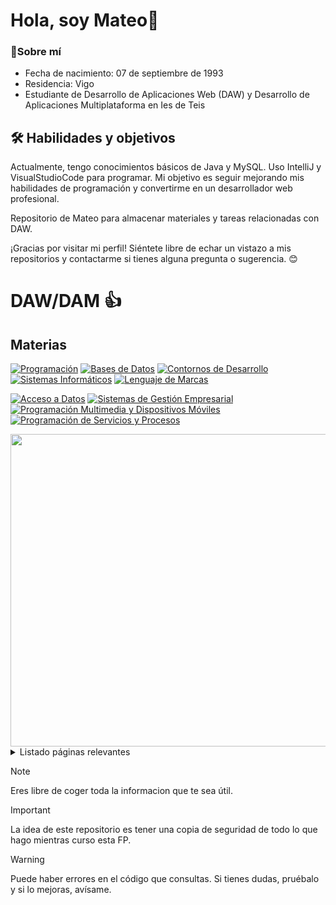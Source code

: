 # Hola, soy Mateo👋

### 🚀Sobre mí
- Fecha de nacimiento: 07 de septiembre de 1993
- Residencia: Vigo
- Estudiante de Desarrollo de Aplicaciones Web (DAW) y Desarrollo de Aplicaciones Multiplataforma en Ies de Teis

## 🛠 Habilidades y objetivos
Actualmente, tengo conocimientos básicos de Java y MySQL. Uso IntelliJ y VisualStudioCode para programar. 
Mi objetivo es seguir mejorando mis habilidades de programación y convertirme en un desarrollador web profesional.

Repositorio de Mateo para almacenar materiales y tareas relacionadas con DAW.

¡Gracias por visitar mi perfil! Siéntete libre de echar un vistazo a mis repositorios y contactarme si tienes alguna pregunta o sugerencia. 😊

# DAW/DAM :+1:
## Materias
<!-- EXPLICACION DE COMO GENERAR LOS BOTONES (qUE SIGNIFICA CADA PARTE) 

```markdown
[![Programación](https://img.shields.io/badge/Programación-%F0%9F%92%BB-Boton?color=2271B3)](https://github.com/MateoCarballo/Programacion)
```

1. `[![Programación]`: Esta es la parte del badge que se muestra al usuario. El texto "Programación" es el nombre que aparecerá en el badge. Puedes cambiarlo al nombre de tu proyecto o lo que desees.

2. `https://img.shields.io/badge/Programación-%F0%9F%92%BB-Boton?color=2271B3`: Esta es la URL que enlaza con la imagen del badge. Está formada por varias partes:
   - `https://img.shields.io/badge/`: Esto es la URL base de Shields.io, un servicio que genera badges personalizados.
   - `Programación`: Aquí se repite el texto del badge, que se muestra como parte de la URL.
   - `%F0%9F%92%BB`: Esto es un código de escape Unicode que representa un icono. En este caso, es el icono de un ordenador portátil (💻). Puedes cambiarlo al icono que desees utilizando códigos Unicode.
   - `Boton`: Es un texto opcional que describe el estilo del badge. Puedes cambiarlo o eliminarlo si lo deseas.
   - `color=2271B3`: Esto establece el color de fondo del badge en formato hexadecimal. Puedes personalizarlo cambiando el código de color.

3. `](https://github.com/MateoCarballo/Programacion)`: Esto es el enlace que se abrirá cuando alguien haga clic en el badge. En este caso, lleva a la página de GitHub del proyecto "Programacion". Asegúrate de cambiarlo a la URL de tu propio repositorio.

En resumen, el código genera un badge personalizado con un nombre de proyecto, un icono, un estilo y un color de fondo, y al hacer clic en el badge, se dirige al repositorio específico en GitHub. Puedes personalizar cada parte de este código para adaptarlo a tus necesidades.

-->

[![Programación](https://img.shields.io/badge/Programación-%F0%9F%92%BB-Boton?color=2271B3)](https://github.com/MateoCarballo/Programacion)
[![Bases de Datos](https://img.shields.io/badge/Bases%20de%20Datos-%F0%9F%94%A7-Boton?color=2271B3)](https://github.com/MateoCarballo/BasesdeDatos)
[![Contornos de Desarrollo](https://img.shields.io/badge/Contornos%20de%20Desarrollo-%F0%9F%92%A1-Boton?color=2271B3)](https://github.com/MateoCarballo/Contornos)
[![Sistemas Informáticos](https://img.shields.io/badge/Sistemas%20Informáticos-%E2%9A%99-Boton?color=2271B3)](https://github.com/MateoCarballo/SistemasInformaticos)
[![Lenguaje de Marcas](https://img.shields.io/badge/Lenguaje%20de%20Marcas-%F0%9F%93%8B-Boton?color=2271B3)](https://github.com/MateoCarballo/LenguajeDeMarcas)

[![Acceso a Datos](https://img.shields.io/badge/Acceso%20a%20Datos-%F0%9F%97%84-Boton?color=2271B3)](https://github.com/MateoCarballo/Acceso-a-Datos)
[![Sistemas de Gestión Empresarial](https://img.shields.io/badge/Sistemas%20de%20Gesti%C3%B3n%20Empresarial-%F0%9F%93%B1-Boton?color=2271B3)](https://github.com/MateoCarballo/Sistemas-de-Gestion-Empresarial)
[![Programación Multimedia y Dispositivos Móviles](https://img.shields.io/badge/Programaci%C3%B3n%20Multimedia%20y%20Dispositivos%20M%C3%B3viles-%F0%9F%A4%96-Boton?color=2271B3)](https://github.com/MateoCarballo/Programacion-Multimedia-y-de-Dispositivos-Moviles)
[![Programación de Servicios y Procesos](https://img.shields.io/badge/Programaci%C3%B3n%20de%20Servicio%20y%20Procesos-%F0%9F%8C%90-Boton?color=2271B3)](https://github.com/MateoCarballo/Programacion-De-Servicios-Y-Procesos)


<img src="https://user-images.githubusercontent.com/115709668/226120756-12e08eba-714e-4cfe-b901-4f8dea9ca8ee.png" width="700" height="500">

<details>
  
<summary>Listado páginas relevantes</summary>

| Nombre           | Enlace |
|------------------|--------|
| Patrones         | [Enlace](https://refactoring.guru/)|
| ChatGPT          | [Enlace](https://chat.openai.com/chat) |
| Jasper AI        | [Enlace](https://www.jasper.ai)|
| Synthesia        | [Enlace](https://www.synthesia.io)|
| Dall-E-2         | [Enlace](https://labs.openai.com)|
| Sintaxis Markdown| [Enlace](https://daringfireball.net/projects/markdown/syntax)|
| Lenguajes Dev    | [Enlace](https://devdocs.io/css/)|
| Sintaxis .md     | [Enlace](https://docs.github.com/es/get-started/writing-on-github/getting-started-with-writing-and-formatting-on-github/basic-writing-and-formatting-syntax)|
| Markdown (.md)   | [Enlace](https://daringfireball.net/projects/markdown/syntax)|
</details>

> [!NOTE]
> Eres libre de coger toda la informacion que te sea útil.

> [!IMPORTANT]
> La idea de este repositorio es tener una copia de seguridad de todo lo que hago mientras curso esta FP. 

> [!WARNING]
> Puede haber errores en el código que consultas. Si tienes dudas, pruébalo y si lo mejoras, avísame.


<!-- Cosas pendientes de realizar a nivel general.
1. Buscar imagenes para introducir en la cabezera de cada readme de cada materia. Unificar
2. -->


<!-- Enlaces a gifs por si los necesito para " decorar" 
1. ![iamge](https://media.tenor.com/GVk4jB2u_i8AAAAd/coding.gif)
2.![iamge](https://tenor.com/view/code-daddycoolcool-gif-8491515)
3.![iamge](https://tenor.com/view/test-typing-codes-gif-15828752)
4.![iamge](https://tenor.com/view/uwu-cat-gif-26479500)
5.![iamge](https://tenor.com/view/microsoft-hackathon-hackathon-hackathon2020-microsoft-msft-garage-gif-17807819)
6.![iamge]()
-->

<!-- Pendiente de anadir zona de contacto con email solo para esta funcion
y redes sociales RRSS unicas para 'trabajo'
-->
